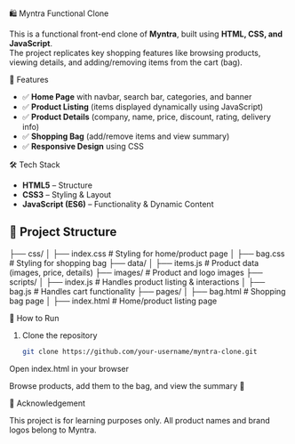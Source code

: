  🛍️ Myntra Functional Clone

This is a functional front-end clone of **Myntra**, built using **HTML, CSS, and JavaScript**.  
The project replicates key shopping features like browsing products, viewing details, and adding/removing items from the cart (bag).


 📌 Features
- ✅ **Home Page** with navbar, search bar, categories, and banner  
- ✅ **Product Listing** (items displayed dynamically using JavaScript)  
- ✅ **Product Details** (company, name, price, discount, rating, delivery info)  
- ✅ **Shopping Bag** (add/remove items and view summary)  
- ✅ **Responsive Design** using CSS  


 🛠️ Tech Stack
- **HTML5** – Structure  
- **CSS3** – Styling & Layout  
- **JavaScript (ES6)** – Functionality & Dynamic Content  


## 📂 Project Structure
├── css/
│ ├── index.css # Styling for home/product page
│ ├── bag.css # Styling for shopping bag
├── data/
│ ├── items.js # Product data (images, price, details)
├── images/ # Product and logo images
├── scripts/
│ ├── index.js # Handles product listing & interactions
│ ├── bag.js # Handles cart functionality
├── pages/
│ ├── bag.html # Shopping bag page
│ ├── index.html # Home/product listing page


🚀 How to Run
1. Clone the repository  
   ```bash
   git clone https://github.com/your-username/myntra-clone.git
Open index.html in your browser

Browse products, add them to the bag, and view the summary 🎉


🙌 Acknowledgement

This project is for learning purposes only.
All product names and brand logos belong to Myntra.
